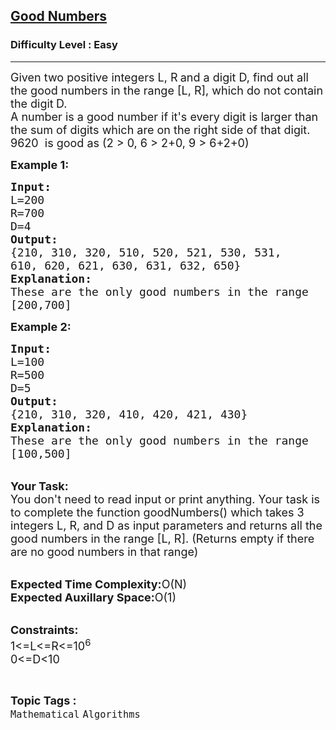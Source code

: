 <h2><a href="https://practice.geeksforgeeks.org/problems/good-numbers4629/1">Good Numbers</a></h2><h3>Difficulty Level : Easy</h3><hr><div class="problems_problem_content__Xm_eO"><p><span style="font-size:18px">Given two positive integers L, R<strong> </strong>and a digit D, find&nbsp;out all the good numbers in the range [L, R], which do not contain the digit<strong> </strong>D.<br>
A number is a good number if it's every digit is larger than the sum of digits which&nbsp;are on the right side of that digit.&nbsp;<br>
9620 &nbsp;is good as (2 &gt; 0, 6 &gt; 2+0, 9 &gt; 6+2+0)</span></p>

<p><span style="font-size:18px"><strong>Example 1:</strong></span></p>

<pre style="position: relative;"><span style="font-size:18px"><strong>Input:</strong>
L=200
R=700
D=4
<strong>Output:</strong>
{210, 310, 320, 510, 520, 521, 530, 531,
610, 620, 621, 630, 631, 632, 650}
<strong>Explanation:</strong>
These are the only good numbers in the range
[200,700]</span><div class="open_grepper_editor" title="Edit &amp; Save To Grepper"></div></pre>

<p><strong><span style="font-size:18px">Example 2:</span></strong></p>

<pre style="position: relative;"><span style="font-size:18px"><strong>Input:</strong>
L=100
R=500
D=5
<strong>Output:</strong>
{210, 310, 320, 410, 420, 421, 430}
<strong>Explanation:</strong>
These are the only good numbers in the range
[100,500]</span><div class="open_grepper_editor" title="Edit &amp; Save To Grepper"></div></pre>

<p><br>
<span style="font-size:18px"><strong>Your Task:</strong><br>
You don't need to read input or print anything. Your task is to complete the function goodNumbers() which takes 3 integers L, R, and D as input parameters and returns all the good numbers in the range [L, R]. (Returns empty if there are no good numbers in that range)</span></p>

<p><br>
<span style="font-size:18px"><strong>Expected Time Complexity:</strong>O(N)<br>
<strong>Expected Auxillary Space:</strong>O(1)</span></p>

<p><br>
<span style="font-size:18px"><strong>Constraints:</strong><br>
1&lt;=L&lt;=R&lt;=10<sup>6</sup><br>
0&lt;=D&lt;10&nbsp;</span></p>
</div><br><p><span style=font-size:18px><strong>Topic Tags : </strong><br><code>Mathematical</code>&nbsp;<code>Algorithms</code>&nbsp;